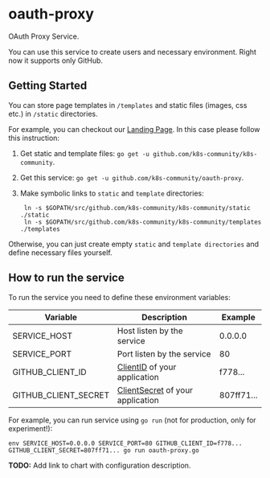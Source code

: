 # oauth-proxy

OAuth Proxy Service.

You can use this service to create users and necessary environment.
Right now it supports only GitHub.

## Getting Started

You can store page templates in `/templates` and static files (images, css etc.) in `/static` directories.

For example, you can checkout our [Landing Page](https://github.com/k8s-community/k8s-community).
In this case please follow this instruction:
 
1. Get static and template files: `go get -u github.com/k8s-community/k8s-community`.

2. Get this service: `go get -u github.com/k8s-community/oauth-proxy`.

3. Make symbolic links to `static` and `template` directories:

        ln -s $GOPATH/src/github.com/k8s-community/k8s-community/static ./static
        ln -s $GOPATH/src/github.com/k8s-community/k8s-community/templates ./templates
    
Otherwise, you can just create empty `static` and `template directories` and define necessary files yourself.

## How to run the service

To run the service you need to define these environment variables:

| Variable | Description | Example |
|---|---|---|
| SERVICE_HOST | Host listen by the service | 0.0.0.0 |
| SERVICE_PORT | Port listen by the service| 80 |
| GITHUB_CLIENT_ID | [ClientID](https://github.com/settings/developers) of your application | f778... |
| GITHUB_CLIENT_SECRET | [ClientSecret](https://github.com/settings/developers) of your application  | 807ff71... |

For example, you can run service using `go run` (not for production, only for experiment!):


    env SERVICE_HOST=0.0.0.0 SERVICE_PORT=80 GITHUB_CLIENT_ID=f778... GITHUB_CLIENT_SECRET=807ff71... go run oauth-proxy.go


**TODO:** Add link to chart with configuration description.
